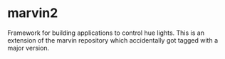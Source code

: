 marvin2
======

Framework for building applications to control hue lights. This is an
extension of the marvin repository which accidentally got tagged with a
major version.
